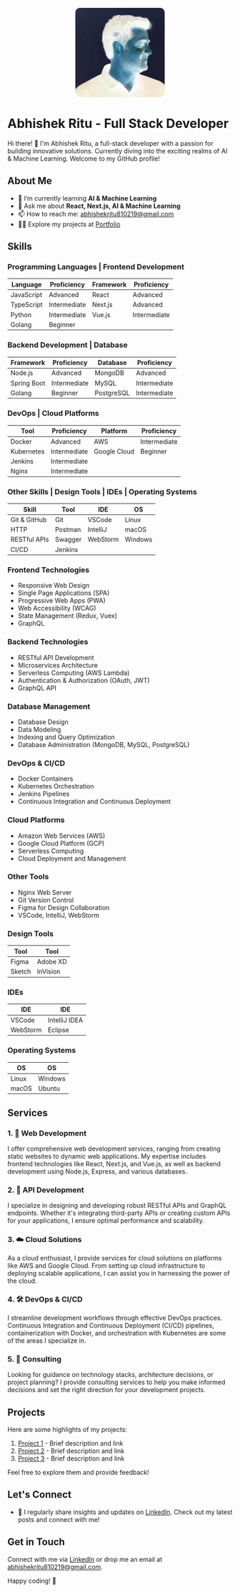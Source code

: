 <!-- Centered Image at the Top -->
<p align="center">
  <img src="abhishek.jpeg" alt="Abhishek Ritu" width="200" style="border-radius: 10px; filter: invert(100%);"/>
</p>

# Abhishek Ritu - Full Stack Developer

Hi there! 👋 I'm Abhishek Ritu, a full-stack developer with a passion for building innovative solutions. Currently diving into the exciting realms of AI & Machine Learning. Welcome to my GitHub profile!

## About Me

- 🌱 I’m currently learning **AI & Machine Learning**
- 💬 Ask me about **React, Next.js, AI & Machine Learning**
- 📫 How to reach me: [abhishekritu810219@gmail.com](mailto:abhishekritu810219@gmail.com)
- 👨‍💻 Explore my projects at [Portfolio](https://portfolio-taupe-nu-43.vercel.app/)

## Skills

### Programming Languages | Frontend Development

| Language   | Proficiency   | Framework  | Proficiency   |
|------------|---------------|------------|---------------|
| JavaScript | Advanced      | React      | Advanced      |
| TypeScript | Intermediate  | Next.js    | Advanced      |
| Python     | Intermediate  | Vue.js     | Intermediate  |
| Golang     | Beginner      |            |               |

### Backend Development | Database

| Framework     | Proficiency   | Database      | Proficiency   |
|---------------|---------------|---------------|---------------|
| Node.js       | Advanced      | MongoDB       | Advanced      |
| Spring Boot   | Intermediate  | MySQL         | Intermediate  |
| Golang        | Beginner      | PostgreSQL    | Intermediate  |

### DevOps | Cloud Platforms

| Tool          | Proficiency   | Platform      | Proficiency   |
|---------------|---------------|---------------|---------------|
| Docker        | Advanced      | AWS           | Intermediate  |
| Kubernetes    | Intermediate  | Google Cloud  | Beginner      |
| Jenkins       | Intermediate  |               |               |
| Nginx         | Intermediate  |               |               |

### Other Skills | Design Tools | IDEs | Operating Systems

| Skill         | Tool         | IDE          | OS           |
|---------------|--------------|--------------|--------------|
| Git & GitHub  | Git          | VSCode        | Linux        |
| HTTP          | Postman      | IntelliJ      | macOS        |
| RESTful APIs  | Swagger      | WebStorm      | Windows      |
| CI/CD         | Jenkins      |               |               |

### Frontend Technologies

- Responsive Web Design
- Single Page Applications (SPA)
- Progressive Web Apps (PWA)
- Web Accessibility (WCAG)
- State Management (Redux, Vuex)
- GraphQL

### Backend Technologies

- RESTful API Development
- Microservices Architecture
- Serverless Computing (AWS Lambda)
- Authentication & Authorization (OAuth, JWT)
- GraphQL API

### Database Management

- Database Design
- Data Modeling
- Indexing and Query Optimization
- Database Administration (MongoDB, MySQL, PostgreSQL)

### DevOps & CI/CD

- Docker Containers
- Kubernetes Orchestration
- Jenkins Pipelines
- Continuous Integration and Continuous Deployment

### Cloud Platforms

- Amazon Web Services (AWS)
- Google Cloud Platform (GCP)
- Serverless Computing
- Cloud Deployment and Management

### Other Tools

- Nginx Web Server
- Git Version Control
- Figma for Design Collaboration
- VSCode, IntelliJ, WebStorm

### Design Tools

| Tool         | Tool         |
|--------------|--------------|
| Figma        | Adobe XD      |
| Sketch       | InVision      |

### IDEs

| IDE          | IDE          |
|--------------|--------------|
| VSCode       | IntelliJ IDEA |
| WebStorm     | Eclipse       |

### Operating Systems

| OS           | OS           |
|--------------|--------------|
| Linux        | Windows      |
| macOS        | Ubuntu       |

## Services

### 1. 🚀 Web Development

I offer comprehensive web development services, ranging from creating static websites to dynamic web applications. My expertise includes frontend technologies like React, Next.js, and Vue.js, as well as backend development using Node.js, Express, and various databases.

### 2. 🔗 API Development

I specialize in designing and developing robust RESTful APIs and GraphQL endpoints. Whether it's integrating third-party APIs or creating custom APIs for your applications, I ensure optimal performance and scalability.

### 3. ☁️ Cloud Solutions

As a cloud enthusiast, I provide services for cloud solutions on platforms like AWS and Google Cloud. From setting up cloud infrastructure to deploying scalable applications, I can assist you in harnessing the power of the cloud.

### 4. 🛠️ DevOps & CI/CD

I streamline development workflows through effective DevOps practices. Continuous Integration and Continuous Deployment (CI/CD) pipelines, containerization with Docker, and orchestration with Kubernetes are some of the areas I specialize in.

### 5. 🤝 Consulting

Looking for guidance on technology stacks, architecture decisions, or project planning? I provide consulting services to help you make informed decisions and set the right direction for your development projects.

## Projects

Here are some highlights of my projects:

1. [Project 1](#) - Brief description and link
2. [Project 2](#) - Brief description and link
3. [Project 3](#) - Brief description and link

Feel free to explore them and provide feedback!

## Let's Connect

- 📝 I regularly share insights and updates on [LinkedIn](https://www.linkedin.com/in/abhishekritu810/recent-activity/all/). Check out my latest posts and connect with me!

## Get in Touch

Connect with me via [LinkedIn](https://www.linkedin.com/in/abhishekritu810/) or drop me an email at [abhishekritu810219@gmail.com](mailto:abhishekritu810219@gmail.com).

Happy coding! 🚀
